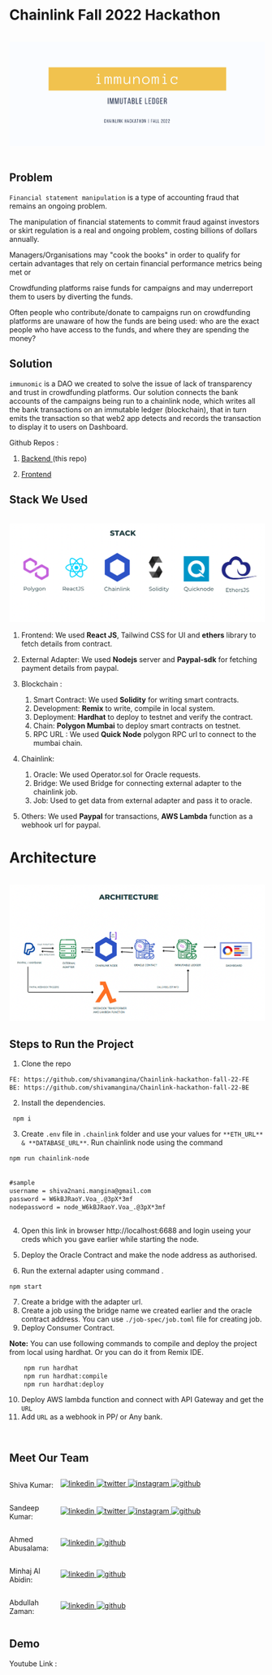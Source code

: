 # Chainlink Fall 2022 Hackathon

<br>

<img src="./images/title.png" />

<br>
<br>

## Problem

`Financial statement manipulation` is a type of accounting fraud that remains an ongoing problem.

The manipulation of financial statements to commit fraud against investors or skirt regulation is a real and ongoing problem, costing billions of dollars annually.

Managers/Organisations may "cook the books" in order to qualify for certain advantages that rely on certain financial performance metrics being met or 

Crowdfunding platforms raise funds for campaigns and may underreport them to users by diverting the funds.

Often people who contribute/donate to campaigns run on crowdfunding platforms are unaware of how the funds are being used: who are the exact people who have access to the funds, and where they are spending the money?

## Solution
` immunomic ` is a DAO we created to solve the issue of lack of transparency and trust in crowdfunding platforms. Our solution connects the bank accounts of the campaigns being run to a chainlink node, which writes all the bank transactions on an immutable ledger (blockchain), that in turn emits the transaction so that web2 app  detects and records the transaction to display it to users on Dashboard.

Github Repos :

1. <a style="margin-bottom: 5px;" href="https://github.com/shivamangina/Chainlink-hackathon-fall-22-BE" target="_blank"> Backend </a> (this repo)

2. <a href="https://github.com/shivamangina/Chainlink-hackathon-fall-22-FE" target="_blank"> Frontend
   </a>



## Stack We Used

<br>

<img src="./images/stack.png" />

<br>

1. Frontend: We used **React JS**, Tailwind CSS for UI and **ethers** library to fetch details from contract.

2. External Adapter: We used **Nodejs** server and **Paypal-sdk** for fetching payment details from paypal.

3. Blockchain :

   1. Smart Contract: We used **Solidity** for writing smart contracts.
   2. Development: **Remix** to write, compile in local system.
   3. Deployment: **Hardhat** to deploy to testnet and verify the contract.
   4. Chain: **Polygon Mumbai** to deploy smart contracts on testnet.
   5. RPC URL : We used **Quick Node** polygon RPC url to connect to the mumbai chain.

4. Chainlink:

   1. Oracle: We used Operator.sol for Oracle requests.
   2. Bridge: We used Bridge for connecting external adapter to the chainlink job.
   3. Job: Used to get data from external adapter and pass it to oracle.

5. Others: We used **Paypal** for transactions, **AWS Lambda** function as a webhook url for paypal.

# Architecture

<br>

<img src="./images/architecture.png" />

<br>

## Steps to Run the Project

1. Clone the repo
```
FE: https://github.com/shivamangina/Chainlink-hackathon-fall-22-FE
BE: https://github.com/shivamangina/Chainlink-hackathon-fall-22-BE

```

2. Install the dependencies.
```
 npm i
```
3. Create `.env` file in `.chainlink` folder and use your values for `**ETH_URL** & **DATABASE_URL**`. Run chainlink node using the command 
``` 
npm run chainlink-node


#sample
username = shiva2nani.mangina@gmail.com
password = W6kBJRaoY.Voa_.@3pX*3mf
nodepassword = node_W6kBJRaoY.Voa_.@3pX*3mf


```
4. Open this link in browser http://localhost:6688 and login useing your creds which you gave earlier while starting the node.

5. Deploy the Oracle Contract and make the node address as authorised.

6. Run the external adapter using command .
```
npm start
```
7. Create a bridge with the adapter url.
8. Create a job using the bridge name we created earlier and the oracle contract address. You can use `./job-spec/job.toml` file for creating job.
9. Deploy Consumer Contract.


**Note:** You can use following commands to compile and deploy the project from local using hardhat. Or you can do it from Remix IDE.

```
    npm run hardhat
    npm run hardhat:compile
    npm run hardhat:deploy
```
10. Deploy AWS lambda function and connect with API Gateway and get the `URL`
11. Add `URL` as a webhook in PP/ or Any bank.

<br>

## Meet Our Team

<div style="display: flex; justify-content: space-between; align-items: center;">
   <p style="flex:1">Shiva Kumar: </p>
   <div style="flex:4; justify-content: space-between;">
      <a href="https://www.linkedin.com/in/shivamangina/" target="_blank">
      <img src=https://img.shields.io/badge/linkedin-%2300acee.svg?color=405DE6&style=for-the-badge&logo=linkedin&logoColor=white alt=linkedin style="margin-bottom: 5px;" />
      </a>
      <a href="https://twitter.com/shivakmangina" target="_blank">
      <img src=https://img.shields.io/badge/twitter-%2300acee.svg?color=1DA1F2&style=for-the-badge&logo=twitter&logoColor=white alt=twitter style="margin-bottom: 5px;" />
      </a>
      <a href="https://www.instagram.com/shiva_mangina" target="_blank">
      <img src=https://img.shields.io/badge/instagram-%ff5851db.svg?color=C13584&style=for-the-badge&logo=instagram&logoColor=white alt=instagram style="margin-bottom: 5px;" />
      </a>
      <a href="https://github.com/shivamangina" target="_blank">
      <img src=https://img.shields.io/badge/GitHub-100000?style=for-the-badge&logo=github&logoColor=white alt=github style="margin-bottom: 5px;" />
      </a>
   </div>
</div>

<div style="display: flex; justify-content: space-between; align-items: center;">
   <p style="flex:1">Sandeep Kumar: </p>
   <div style="flex:4; justify-content: space-between;">
      <a href="https://www.linkedin.com/in/satyasandeep" target="_blank">
      <img src=https://img.shields.io/badge/linkedin-%2300acee.svg?color=405DE6&style=for-the-badge&logo=linkedin&logoColor=white alt=linkedin style="margin-bottom: 5px;" />
      </a>
      <a href="https://twitter.com/satyasandeep76" target="_blank">
      <img src=https://img.shields.io/badge/twitter-%2300acee.svg?color=1DA1F2&style=for-the-badge&logo=twitter&logoColor=white alt=twitter style="margin-bottom: 5px;" />
      </a>
      <a href="https://www.instagram.com/satyasandeep007" target="_blank">
      <img src=https://img.shields.io/badge/instagram-%ff5851db.svg?color=C13584&style=for-the-badge&logo=instagram&logoColor=white alt=instagram style="margin-bottom: 5px;" />
      </a>
      <a href="https://github.com/satyasandeep007" target="_blank">
      <img src=https://img.shields.io/badge/GitHub-100000?style=for-the-badge&logo=github&logoColor=white alt=github style="margin-bottom: 5px;" />
      </a>
   </div>
</div>

<div style="display: flex; justify-content: space-between; align-items: center;">
   <p style="flex:1">Ahmed Abusalama: </p>
   <div style="flex:4; justify-content: space-between;">
      <a href="https://www.linkedin.com/in/ahmed-abusalama-02727a195/" target="_blank">
      <img src=https://img.shields.io/badge/linkedin-%2300acee.svg?color=405DE6&style=for-the-badge&logo=linkedin&logoColor=white alt=linkedin style="margin-bottom: 5px;" />
      </a>
      <!-- <a href="https://twitter.com/satyasandeep76" target="_blank">
      <img src=https://img.shields.io/badge/twitter-%2300acee.svg?color=1DA1F2&style=for-the-badge&logo=twitter&logoColor=white alt=twitter style="margin-bottom: 5px;" />
      </a>
      <a href="https://www.instagram.com/satyasandeep007" target="_blank">
      <img src=https://img.shields.io/badge/instagram-%ff5851db.svg?color=C13584&style=for-the-badge&logo=instagram&logoColor=white alt=instagram style="margin-bottom: 5px;" />
      </a> -->
      <a href="https://github.com/AhmedISalama" target="_blank">
      <img src=https://img.shields.io/badge/GitHub-100000?style=for-the-badge&logo=github&logoColor=white alt=github style="margin-bottom: 5px;" />
      </a>
   </div>
</div>
<div style="display: flex; justify-content: space-between; align-items: center;">
   <p style="flex:1">Minhaj Al Abidin: </p>
   <div style="flex:4; justify-content: space-between;">
      <a href="https://www.linkedin.com/in/minhaj-ul-abidin-61910a17b/" target="_blank">
      <img src=https://img.shields.io/badge/linkedin-%2300acee.svg?color=405DE6&style=for-the-badge&logo=linkedin&logoColor=white alt=linkedin style="margin-bottom: 5px;" />
      </a>
      <!-- <a href="https://twitter.com/satyasandeep76" target="_blank">
      <img src=https://img.shields.io/badge/twitter-%2300acee.svg?color=1DA1F2&style=for-the-badge&logo=twitter&logoColor=white alt=twitter style="margin-bottom: 5px;" />
      </a>
      <a href="https://www.instagram.com/satyasandeep007" target="_blank">
      <img src=https://img.shields.io/badge/instagram-%ff5851db.svg?color=C13584&style=for-the-badge&logo=instagram&logoColor=white alt=instagram style="margin-bottom: 5px;" />
      </a> -->
      <a href="https://github.com/Minhajul0786" target="_blank">
      <img src=https://img.shields.io/badge/GitHub-100000?style=for-the-badge&logo=github&logoColor=white alt=github style="margin-bottom: 5px;" />
      </a>
   </div>
</div>
<div style="display: flex; justify-content: space-between; align-items: center;">
   <p style="flex:1">Abdullah Zaman: </p>
   <div style="flex:4; justify-content: space-between;">
      <a href="https://www.linkedin.com/in/abdullah-zaman/" target="_blank">
      <img src=https://img.shields.io/badge/linkedin-%2300acee.svg?color=405DE6&style=for-the-badge&logo=linkedin&logoColor=white alt=linkedin style="margin-bottom: 5px;" />
      </a>
      <!-- <a href="https://twitter.com/satyasandeep76" target="_blank">
      <img src=https://img.shields.io/badge/twitter-%2300acee.svg?color=1DA1F2&style=for-the-badge&logo=twitter&logoColor=white alt=twitter style="margin-bottom: 5px;" />
      </a>
      <a href="https://www.instagram.com/satyasandeep007" target="_blank">
      <img src=https://img.shields.io/badge/instagram-%ff5851db.svg?color=C13584&style=for-the-badge&logo=instagram&logoColor=white alt=instagram style="margin-bottom: 5px;" />
      </a> -->
      <a href="https://github.com/Zaman98" target="_blank">
      <img src=https://img.shields.io/badge/GitHub-100000?style=for-the-badge&logo=github&logoColor=white alt=github style="margin-bottom: 5px;" />
      </a>
   </div>
</div>

## Demo

Youtube Link :



